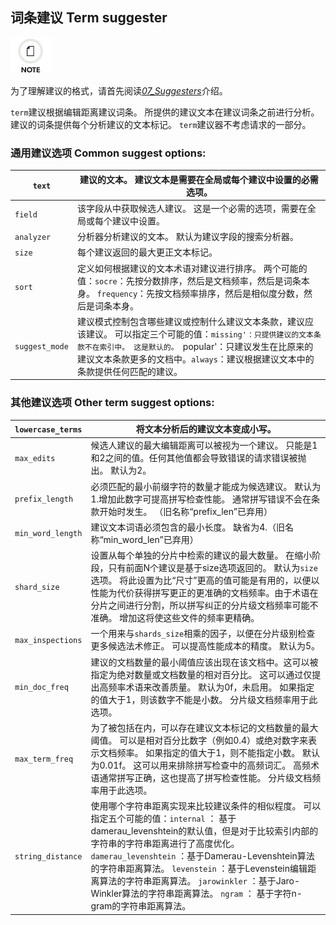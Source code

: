 ## 词条建议 Term suggester

![Note](/images/icons/note.png)

为了理解建议的格式，请首先阅读[_07_Suggesters_](search-suggesters.html)介绍。

`term`建议根据编辑距离建议词条。 所提供的建议文本在建议词条之前进行分析。 建议的词条提供每个分析建议的文本标记。 `term`建议器不考虑请求的一部分。

### 通用建议选项 Common suggest options:

`text`| 建议的文本。 建议文本是需要在全局或每个建议中设置的必需选项。     
---|---    
`field`| 该字段从中获取候选人建议。 这是一个必需的选项，需要在全局或每个建议中设置。
`analyzer`| 分析器分析建议的文本。 默认为建议字段的搜索分析器。    
`size`| 每个建议返回的最大更正文本标记。     
`sort`| 定义如何根据建议的文本术语对建议进行排序。 两个可能的值：`socre`：先按分数排序，然后是文档频率，然后是词条本身。 `frequency`：先按文档频率排序，然后是相似度分数，然后是词条本身。
`suggest_mode`| 建议模式控制包含哪些建议或控制什么建议文本条款，建议应该建议。 可以指定三个可能的值：`missing'：只提供建议的文本条款不在索引中。 这是默认的。 `popular'：只建议发生在比原来的建议文本条款更多的文档中。`always`：建议根据建议文本中的条款提供任何匹配的建议。

  
  
### 其他建议选项 Other term suggest options:

`lowercase_terms`| 将文本分析后的建议文本变成小写。   
---|---    
`max_edits`| 候选人建议的最大编辑距离可以被视为一个建议。 只能是1和2之间的值。任何其他值都会导致错误的请求错误被抛出。 默认为2。    
`prefix_length`| 必须匹配的最小前缀字符的数量才能成为候选建议。 默认为1.增加此数字可提高拼写检查性能。 通常拼写错误不会在条款开始时发生。 （旧名称“prefix_len”已弃用）   
`min_word_length`|建议文本词语必须包含的最小长度。 缺省为4.（旧名称“min_word_len”已弃用）     
`shard_size`| 设置从每个单独的分片中检索的建议的最大数量。 在缩小阶段，只有前面N个建议是基于size选项返回的。 默认为`size`选项。 将此设置为比“尺寸”更高的值可能是有用的，以便以性能为代价获得拼写更正的更准确的文档频率。由于术语在分片之间进行分割，所以拼写纠正的分片级文档频率可能不准确。 增加这将使这些文件的频率更精确。
`max_inspections`| 一个用来与`shards_size`相乘的因子，以便在分片级别检查更多候选法术修正。 可以提高性能成本的精度。 默认为5。
`min_doc_freq`| 建议的文档数量的最小阈值应该出现在该文档中。这可以被指定为绝对数量或文档数量的相对百分比。 这可以通过仅提出高频率术语来改善质量。 默认为0f，未启用。 如果指定的值大于1，则该数字不能是小数。 分片级文档频率用于此选项。    
`max_term_freq`| 为了被包括在内，可以存在建议文本标记的文档数量的最大阈值。 可以是相对百分比数字（例如0.4）或绝对数字来表示文档频率。 如果指定的值大于1，则不能指定小数。 默认为0.01f。 这可以用来排除拼写检查中的高频词汇。 高频术语通常拼写正确，这也提高了拼写检查性能。 分片级文档频率用于此选项。
`string_distance`| 使用哪个字符串距离实现来比较建议条件的相似程度。 可以指定五个可能的值：`internal` ： 基于damerau_levenshtein的默认值，但是对于比较索引内部的字符串的字符串距离进行了高度优化。 `damerau_levenshtein` ：基于Damerau-Levenshtein算法的字符串距离算法。 `levenstein` ：基于Levenstein编辑距离算法的字符串距离算法。 `jarowinkler` ：基于Jaro-Winkler算法的字符串距离算法。 `ngram` ： 基于字符n-gram的字符串距离算法。